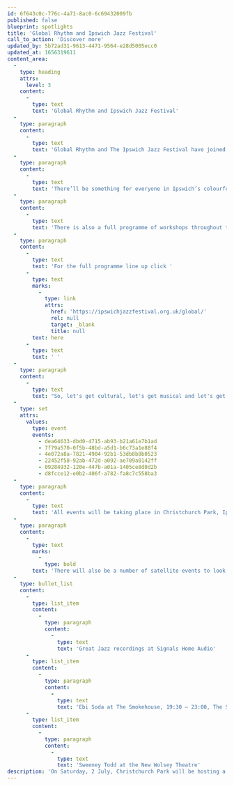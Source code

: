 ```yaml
---
id: 6f643c0c-776c-4a71-8ac0-6c69432009fb
published: false
blueprint: spotlights
title: 'Global Rhythm and Ipswich Jazz Festival'
call_to_action: 'Discover more'
updated_by: 5b72ad31-9613-4471-9564-e28d5005ecc0
updated_at: 1656319611
content_area:
  -
    type: heading
    attrs:
      level: 3
    content:
      -
        type: text
        text: 'Global Rhythm and Ipswich Jazz Festival'
  -
    type: paragraph
    content:
      -
        type: text
        text: 'Global Rhythm and The Ipswich Jazz Festival have joined forces to bring you this free festival in the beautiful surroundings of Christchurch Park, Ipswich.'
  -
    type: paragraph
    content:
      -
        type: text
        text: 'There’ll be something for everyone in Ipswich’s colourful celebration of worldwide music and culture. Five stages will feature some of the world’s best musicians, and there will be fairground rides, a craft market, live music and art and food from across the globe.'
  -
    type: paragraph
    content:
      -
        type: text
        text: 'There is also a full programme of workshops throughout the day where you can experience music, dance and culture up-close and personal, with some of the fantastic artists that perform at the festival.'
  -
    type: paragraph
    content:
      -
        type: text
        text: 'For the full programme line up click '
      -
        type: text
        marks:
          -
            type: link
            attrs:
              href: 'https://ipswichjazzfestival.org.uk/global/'
              rel: null
              target: _blank
              title: null
        text: here
      -
        type: text
        text: ' '
  -
    type: paragraph
    content:
      -
        type: text
        text: "So, let's get cultural, let's get musical and let's get together!"
  -
    type: set
    attrs:
      values:
        type: event
        events:
          - dea64633-dbd0-4715-ab93-b21a61e7b1ad
          - 7f79a570-0f5b-48bd-a5d1-b6c73a1e88f4
          - 4e072a8a-7821-4904-92b1-53db8b8b0523
          - 22452f58-92ab-472d-a092-ae709a0142ff
          - 09284932-120e-447b-a01a-1405ce8d0d2b
          - d8fcce12-e0b2-406f-a782-fa8c7c558ba3
  -
    type: paragraph
    content:
      -
        type: text
        text: 'All events will be taking place in Christchurch Park, Ipswich, IP4 2BX.'
  -
    type: paragraph
    content:
      -
        type: text
        marks:
          -
            type: bold
        text: 'There will also be a number of satellite events to look out for such as:'
  -
    type: bullet_list
    content:
      -
        type: list_item
        content:
          -
            type: paragraph
            content:
              -
                type: text
                text: 'Great Jazz recordings at Signals Home Audio'
      -
        type: list_item
        content:
          -
            type: paragraph
            content:
              -
                type: text
                text: 'Ebi Soda at The Smokehouse, 19:30 – 23:00, The Smokehouse, Ipswich'
      -
        type: list_item
        content:
          -
            type: paragraph
            content:
              -
                type: text
                text: 'Sweeney Todd at the New Wolsey Theatre'
description: 'On Saturday, 2 July, Christchurch Park will be hosting a fantastic festival of music, culture and activities. If you are looking for free and low-cost ways to meet new people and be entertained, have a look at the amazing line-up of things to do and experience at this great event.'
---
```

